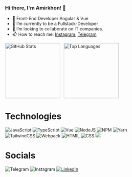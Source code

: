 ### Hi there, I'm Amirkhon! 👋
- 🔭 Front-End Developer Angular & Vue
- 🌱 I’m currently to be a Fullstack-Developer
- 👯 I’m looking to collaborate on IT companies.
- 📫 How to reach me: [Instagram](https://www.instagram.com/amirkhon_isomadinov/), [Telegram](https://t.me/Amirichvoker)


<div align="left">
  <img src="https://github-readme-stats.vercel.app/api?username=Amirkhon3223&show_icons=true&theme=blueberry" alt="GitHub Stats" height="180">&nbsp;&nbsp;
  <img src="https://github-readme-stats.vercel.app/api/top-langs/?username=Amirkhon3223&layout=compact&theme=blueberry" alt="Top Languages" height="180">
</div>


# Technologies

![JavaScript](https://img.shields.io/badge/JavaScript-323330?style=for-the-badge&logo=javascript&logoColor=F7DF1E)
![TypeScript](https://img.shields.io/badge/TypeScript-007ACC?style=for-the-badge&logo=typescript&logoColor=white)
![Vue](https://img.shields.io/badge/Vue.js-35495E?style=for-the-badge&logo=vue.js&logoColor=4FC08D)
![NodeJS](https://img.shields.io/badge/node.js-6DA55F?style=for-the-badge&logo=node.js&logoColor=white)
![NPM](https://img.shields.io/badge/NPM-%23000000.svg?style=for-the-badge&logo=npm&logoColor=white)
![Yarn](https://img.shields.io/badge/yarn-%232C8EBB.svg?style=for-the-badge&logo=yarn&logoColor=white)  
![TailwindCSS](https://img.shields.io/badge/tailwindcss-%2338B2AC.svg?style=for-the-badge&logo=tailwind-css&logoColor=white) 
![Webpack](https://img.shields.io/badge/webpack-%238DD6F9.svg?style=for-the-badge&logo=webpack&logoColor=black) 
![HTMlL](https://img.shields.io/badge/HTML5-E34F26?style=for-the-badge&logo=html5&logoColor=white)
![CSS](https://img.shields.io/badge/CSS3-1572B6?style=for-the-badge&logo=css3&logoColor=white)
![](https://img.shields.io/badge/Angular-DD0031?style=for-the-badge&logo=angular&logoColor=white)

# Socials
![Telegram](https://img.shields.io/badge/amirich-26A5E4?style=for-the-badge&logo=telegram&logoColor=white) 
![Instagram](https://img.shields.io/badge/amirich-E4405F?style=for-the-badge&logo=instagram&logoColor=white) 
[![LinkedIn](https://img.shields.io/badge/LinkedIn-0A66C2?style=for-the-badge&logo=linkedin&logoColor=white)](https://www.linkedin.com/in/amirkhon-isomadinov-30a8561b8/)

